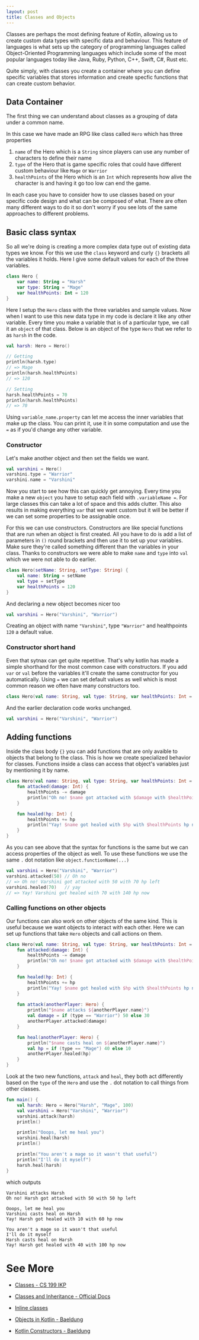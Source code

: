 ```yaml
---
layout: post
title: Classes and Objects
---
```


Classes are perhaps the most defining feature of Kotlin, allowing us to create custom data types with specific data and behaviour. This feature of languages is what sets up the category of programming languages called Object-Oriented Programming languages which include some of the most popular languages today like Java, Ruby, Python, C++, Swift, C#, Rust etc.

Quite simply, with classes you create a container where you can define specific variables that stores information and create specfic functions that can create custom behavior.

## Data Container 

The first thing we can understand about classes as a grouping of data under a common name. 

In this case we have made an RPG like class called `Hero` which has three properties 

1. `name` of the Hero which is a `String` since players can use any number of characters to define their name
2. `type` of the Hero that is game specific roles that could have different custom behaviour like `Mage` or `Warrior`
3. `healthPoints` of the Hero which is an `Int` which represents how alive the character is and having it go too low can end the game.

In each case you have to consider how to use classes based on your specific code design and what can be composed of what. There are often many different ways to do it so don't worry if you see lots of the same approaches to different problems.

## Basic class syntax

So all we're doing is creating a more complex data type out of existing data types we know. For this we use the `class` keyword and curly `{}` brackets all the variables it holds. Here I give some default values for each of the three variables.

```kotlin
class Hero {
    var name: String = "Harsh"
    var type: String = "Mage"
    var healthPoints: Int = 120
}
```

Here I setup the `Hero` class with the three variables and sample values. Now when I want to use this new data type in my code is declare it like any other variable. Every time you make a variable that is of a particular type, we call it an `object` of that class. Below is an object of the type `Hero` that we refer to as `harsh` in the code.

```kotlin
val harsh: Hero = Hero()

// Getting
println(harsh.type)
// => Mage
println(harsh.healthPoints)
// => 120

// Setting
harsh.healthPoints = 70
println(harsh.healthPoints)
// => 70
```

Using `variable_name.property` can let me access the inner variables that make up the class. You can print it, use it in some computation and use the `=` as if you'd change any other variable.

### Constructor

Let's make another object and then set the fields we want.

```kotlin
val varshini = Hero()
varshini.type = "Warrior" 
varshini.name = "Varshini"
```

Now you start to see how this can quickly get annoying. Every time you make a new `object` you have to setup each field with `.variableName =`. For large classes this can take a lot of space and this adds clutter. This also results in making everything `var` that we want custom but it will be better if we can set some properties to be assignable once.

For this we can use constructors. Constructors are like special functions that are run when an object is first created. All you have to do is add a list of parameters in `()` round brackets and then use it to set up your variables. Make sure they're called something different than the variables in your class. Thanks to constructors we were able to make `name` and `type` into `val` which we were not able to do earlier.

```kotlin
class Hero(setName: String, setType: String) {
    val name: String = setName
    val type = setType
    var healthPoints = 120
}
```

And declaring a new object becomes nicer too

```kotlin
val varshini = Hero("Varshini", "Warrior")
``` 

Creating an object with name `"Varshini"`, type `"Warrior"` and healthpoints `120` a default value.

### Constructor short hand

Even that sytnax can get quite repetitive. That's why kotlin has made a simple shorthand for the most common case with constructors. If you add `var` or `val` before the variables it'll create the same constructor for you automatically. Using `=` we can set default values as well which is most common reason we often have many constructors too.

```kotlin
class Hero(val name: String, val type: String, var healthPoints: Int = 120) 
```

And the earlier declaration code works unchanged. 
```kotlin
val varshini = Hero("Varshini", "Warrior")
``` 

## Adding functions

Inside the class body `{}` you can add functions that are only avaible to objects that belong to the class. This is how we create specialized behavior for classes. Functions inside a class can access that object's variables just by mentioning it by name.

```kotlin
class Hero(val name: String, val type: String, var healthPoints: Int = 120) {
    fun attacked(damage: Int) {
        healthPoints -= damage
        println("Oh no! $name got attacked with $damage with $healthPoints hp left")
    }

    fun healed(hp: Int) {
        healthPoints += hp
        println("Yay! $name got healed with $hp with $healthPoints hp now")
    }
}
```

As you can see above that the syntax for functions is the same but we can access properties of the object as well. To use these functions we use the same `.` dot notation like `object.functionName(...)`

```kotlin
val varshini = Hero("Varshini", "Warrior")
varshini.attacked(50) // Oh no
// => Oh no! Varshini got attacked with 50 with 70 hp left
varshini.healed(70)   // yay
// => Yay! Varshini got healed with 70 with 140 hp now
```

### Calling functions on other objects

Our functions can also work on other objects of the same kind. This is useful because we want objects to interact with each other. Here we can set up functions that take `Hero` objects and call actions on them.

```kotlin
class Hero(val name: String, val type: String, var healthPoints: Int = 120) {
    fun attacked(damage: Int) {
        healthPoints -= damage
        println("Oh no! $name got attacked with $damage with $healthPoints hp left")
    }

    fun healed(hp: Int) {
        healthPoints += hp
        println("Yay! $name got healed with $hp with $healthPoints hp now")
    }
    
    fun attack(anotherPlayer: Hero) {
        println("$name attacks ${anotherPlayer.name}")
        val damage = if (type == "Warrior") 50 else 30
        anotherPlayer.attacked(damage)
    }

    fun heal(anotherPlayer: Hero) {
        println("$name casts heal on ${anotherPlayer.name}")
        val hp = if (type == "Mage") 40 else 10
        anotherPlayer.healed(hp)
    }
}
```

Look at the two new functions, `attack` and `heal`, they both act differently based on the `type` of the `Hero` and use the `.` dot notation to call things from other classes.

```kotlin
fun main() {
    val harsh: Hero = Hero("Harsh", "Mage", 100)
    val varshini = Hero("Varshini", "Warrior")
    varshini.attack(harsh)
    println()

    println("Ooops, let me heal you")
    varshini.heal(harsh)
    println()

    println("You aren't a mage so it wasn't that useful")
    println("I'll do it myself")
    harsh.heal(harsh)
}
```

which outputs

```
Varshini attacks Harsh
Oh no! Harsh got attacked with 50 with 50 hp left

Ooops, let me heal you
Varshini casts heal on Harsh
Yay! Harsh got healed with 10 with 60 hp now

You aren't a mage so it wasn't that useful
I'll do it myself
Harsh casts heal on Harsh
Yay! Harsh got healed with 40 with 100 hp now
```

# See More

* [Classes - CS 199 IKP](https://kotlin.cs.illinois.edu/lessons/classes/)

* [Classes and Inheritance - Official Docs](https://kotlinlang.org/docs/reference/classes.html)

* [Inline classes](https://kotlinlang.org/docs/reference/inline-classes.html)

* [Objects in Kotlin - Baeldung](https://www.baeldung.com/kotlin-objects)

* [Kotlin Constructors - Baeldung](https://www.baeldung.com/kotlin-constructors)

